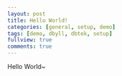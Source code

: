 ```yaml
---
layout: post
title: Hello World!
categories: [general, setup, demo]
tags: [demo, dbyll, dbtek, setup]
fullview: true
comments: true
---
```


Hello World~
